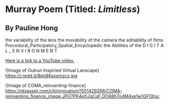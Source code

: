 # Murray Poem (Titled: *Limitless*) 

## By Pauline Hong

 the variability of the lens
  the movability of the camera 
    the editability of films 
 Procedural_Participatory_Spatial_Encyclopedic
 the Abilities of the D I G I T A L _ E N V I R O N M E N T 

[Here is a link to a YouTube video.](https://www.youtube.com/watch?v=fIsv2vVX_kI)

![Image of Outrun Inspiried Virtual Lanscape]
https://i.redd.it/8ph86sxomzcz.jpg

![Image of CGMA_reinventing-finance]
https://qtxasset.com/cfoinnovation/1551429266/CGMA-reinventing_finance_image.JPG?PK4eXJgCqF.DO68h7o4M4xe1w1GF0Xsc
